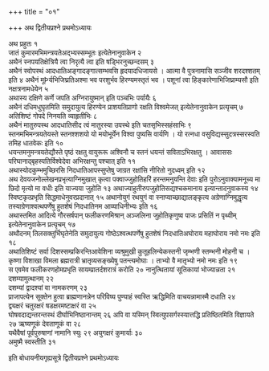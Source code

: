 +++
title = "०१"

+++
अथ द्वितीयप्रश्ने प्रथमोऽध्यायः

अथ प्रहुतः १   
जातं
कुमारमभिमन्त्रयतेअद्भ्यस्सम्भूतः इत्येतेनानुवाकेन २   
अथैनं
स्नपयतिक्षेत्रियै त्वा निरृत्यै त्वा इति
षड्भिरनुच्छन्दसम् ३   
अथैनं स्वोपस्थं
आदधातिअङ्गादङ्गात्सम्भवसि
हृदयादधिजायसे । आत्मा वै पुत्रनामासि सञ्जीव शरदश्शतम् इति ४
अथैनं मूÞर्यभिजिघ्रतिअश्मा भव परशुर्भव हिरण्यमस्तृतं भव । पशूनां त्वा
हिङ्कारेणाभिजिघ्राम्यसौ इति नक्षत्रनामधेयेन ५   
अथास्य दक्षिणे कर्णे
जपति अग्निरायुष्मान् इति पञ्चभिः पर्यायैः ६   
अथैनं दधिमधुघृतमिति
समुदायुत्य हिरण्येन प्राशयतिप्राणो रक्षति विश्वमेजत्
इत्येतेनानुवाकेन प्रत्यृचम् ७   
अतिशिष्टं
गोपदे निनयति व्याहृतीभिः ८   
अथैनं मातुरुपस्थ आदधातिसीद त्वं मातुरस्या
उपस्थे इति चतसृभिस्सहंसाभिः ९   
स्तनमभिमन्त्रयतेयस्ते स्तनश्शशयो यो
मयोभूर्येन विश्वा पुष्यसि वार्यणि । यो रत्नधा
वसुविद्यस्सुदत्रस्सरस्वति तमिह धातवेकः
इति १०   
धयन्तमनुमन्त्रयतेद्यौस्ते पृष्ठं रक्षतु वायुरूरू अश्विनौ च
स्तनं धयन्तं सविताऽभिरक्षतु । आवाससः
परिघानाद्बृहस्पतिर्विश्वेदेवा
अभिरक्षन्तु पश्चात् इति ११   
अथास्योदकुम्भमुच्छिरसि निदधातिआपस्सुप्तेषु
जाग्रत रक्षांसि नीरितो नुदध्वम् इति १२   
अथ देवयजनोल्लेखनप्रभृत्याग्निमुखात्
कृत्वा पक्वाज्जुहोतिहरिं हरन्तमनुयन्ति देवाः इति पुरोऽनुवाक्यामनूच्य
मा छिदो मृत्यो मा वधीः इति याज्यया जुहोति १३
अथाज्याहुतीरुपजुहोतिसद्यश्चकमानाय
इत्यान्तादनुवाकस्य १४   
स्विष्टकृत्प्रभृति सिद्धमाधेनुवरप्रदानात् १५
अथानोयुगं रथयुगं वा स्नाप्याच्छाद्यालङ्कृत्य
अग्रेणाग्निमुद्धृत्य
तस्याग्रेणाश्वत्थपर्णेषु हुतशेषं
निदधातिनम आव्याधिनीभ्यः इति १६   
अथास्तमित आदित्ये
गौरसर्षपान् फलीकरणमिश्रान् अञ्जलिना जुहोतिकृणुष्व
पाजः प्रसितिं न पृथ्वीम् इत्येतेनानुवाकेन प्रत्यृचम् १७   
अथौदनम्
तिलसक्तुर्भिघृतेनेति समुदायुत्य गोष्ठेऽश्वत्थपर्णेषु हुतशेषं
निदधातिअघोराय महाघोराय नमो नमः इति १८   
अथातिशिष्टं
सर्वा दिशस्सम्प्रकिरन्तिआवेशिना व्यश्रुमुखी
कुतूहलिन्येकस्तनी जृम्भणी स्तम्भनी
मोहनी च । कृष्णा विशाखा विमला ब्रह्मरात्री भ्रातृव्यसङ्ख्येषु
पतन्त्यमोघाः । ताभ्यो वै मातृभ्यो नमो नमः इति १९   
स एवमेव
फलीकरणहोमप्रभृति सायम्प्रातर्दशरात्रं करोति २०
नानुत्थितायां सूतिकायां भोज्यान्नता २१   
दशम्यामुत्थानम्
२२   
दशम्यां द्वादश्यां वा नामकरणम् २३   
प्राजापत्येन सूक्तेन हुत्वा
ब्राह्मणानन्नेन परिविष्य पुण्याहं स्वस्ति ऋद्धिमिति
वाचयन्नामास्मै दधाति २४   
द्व्यक्षरं चतुरक्षरं
षडक्षरमष्टाक्षरं वा २५   
घोषवदाद्यन्तरन्तस्थं दीर्घाभिनिष्ठानान्तम् २६
अपि वा यस्मिन् स्वित्युपसर्गस्स्यात्तद्धि प्रतिष्ठितमिति विज्ञायते २७
ऋष्यणूकं देवताणूकं वा २८   
यथैवैषां पूर्वपुरुषाणां नामानि स्युः २९
अयुगक्षरं कुमार्याः ३०   
अमुष्मै स्वस्तीति ३१   

इति बोधायनीयगृह्यसूत्रे द्वितीयप्रश्ने
प्रथमोऽध्यायः
